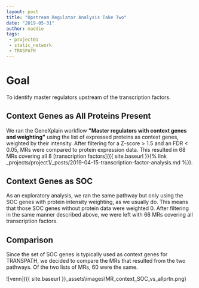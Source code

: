```yaml
---
layout: post
title: "Upstream Regulator Analysis Take Two"
date: "2019-05-31"
author: maddie
tags:
 - project01
 - static_network
 - TRASPATH
---
```


# Goal
To identify master regulators upstream of the transcription factors.

## Context Genes as All Proteins Present
We ran the GeneXplain workflow **"Master regulators with context genes and weighting"** using the list of expressed proteins as context genes, weighted by their intensity. After filtering for a Z-score > 1.5 and an FDR < 0.05, MRs were compared to protein expression data. This resulted in 68 MRs covering all 8 [transcription factors]({{ site.baseurl }}{% link  _projects/project1/_posts/2019-04-15-transcription-factor-analysis.md %}).

## Context Genes as SOC
As an exploratory analysis, we ran the same pathway but only using the SOC genes with protein intensity weighting, as we usually do. This means that those SOC genes without protein data were weighted 0. After filtering in the same manner described above, we were left with 66 MRs covering all transcription factors.

## Comparison
Since the set of SOC genes is typically used as context genes for TRANSPATH, we decided to compare the MRs that resulted from the two pathways. Of the two lists of MRs, 60 were the same.


![venn]({{ site.baseurl }}\_assets\images\MR_context_SOC_vs_allprtn.png)

